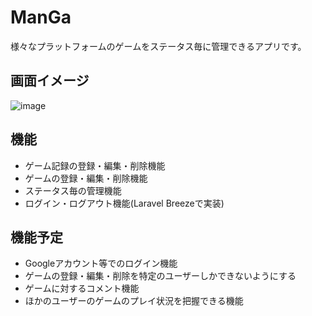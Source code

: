 # ManGa

様々なプラットフォームのゲームをステータス毎に管理できるアプリです。

## 画面イメージ
![image](https://user-images.githubusercontent.com/72291454/188461649-c50f66f2-cf4e-4c33-9cf3-cfb52c986c91.png)

## 機能
- ゲーム記録の登録・編集・削除機能
- ゲームの登録・編集・削除機能
- ステータス毎の管理機能
- ログイン・ログアウト機能(Laravel Breezeで実装)

## 機能予定
- Googleアカウント等でのログイン機能
- ゲームの登録・編集・削除を特定のユーザーしかできないようにする
- ゲームに対するコメント機能
- ほかのユーザーのゲームのプレイ状況を把握できる機能
